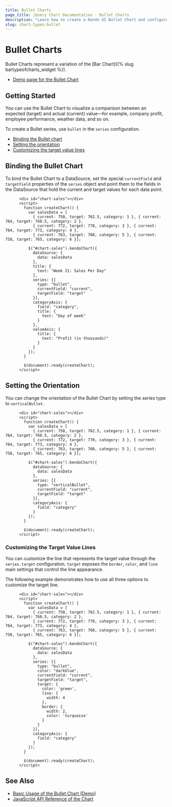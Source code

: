 ```yaml
---
title: Bullet Charts
page_title: jQuery Chart Documentation - Bullet Charts
description: "Learn how to create a Kendo UI Bullet Chart and configure its options."
slug: chart-types-bullet
---
```


# Bullet Charts

Bullet Charts represent a variation of the [Bar Chart]({% slug bartypeofcharts_widget %}).

* [Demo page for the Bullet Chart](https://demos.telerik.com/kendo-ui/bullet-charts/index)

## Getting Started

You can use the Bullet Chart to visualize a comparison between an expected (target) and actual (current) value&mdash;for example, company profit, employee performance, weather data, and so on.

To create a Bullet series, use `bullet` in the `series` configuration.

* [Binding the Bullet chart](#binding-the-bullet-chart)
* [Setting the orientation](#setting-the-orientation)
* [Customizing the target value lines](#customizing-the-target-value-lines)

## Binding the Bullet Chart

To bind the Bullet Chart to a DataSource, set the special `currentField` and `targetField` properties of the `series` object and point them to the fields in the DataSource that hold the current and target values for each data point.

```dojo
      <div id="chart-sales"></div>
      <script>
        function createChart() {
          var salesData = [
            { current: 750, target: 762.5, category: 1 }, { current: 764, target: 768.5, category: 2 },
            { current: 772, target: 770, category: 3 }, { current: 764, target: 773, category: 4 },
            { current: 763, target: 760, category: 5 }, { current: 758, target: 765, category: 6 }];

          $("#chart-sales").kendoChart({
            dataSource: {
              data: salesData
            },
            title: {
              text: "Week 21: Sales Per Day"
            },
            series: [{
              type: "bullet",
              currentField: "current",
              targetField: "target"
            }],
            categoryAxis: {
              field: "category",
              title: {
                text: "Day of week"
              }
            },
            valueAxis: {
              title: {
                text: "Profit (in thousands)"
              }
            }
          });
        }

        $(document).ready(createChart);
      </script>
```

## Setting the Orientation

You can change the orientation of the Bullet Chart by setting the series type to `verticalBullet`.

```dojo
      <div id="chart-sales"></div>
      <script>
        function createChart() {
          var salesData = [
            { current: 750, target: 762.5, category: 1 }, { current: 764, target: 768.5, category: 2 },
            { current: 772, target: 770, category: 3 }, { current: 764, target: 773, category: 4 },
            { current: 763, target: 760, category: 5 }, { current: 758, target: 765, category: 6 }];

          $("#chart-sales").kendoChart({
            dataSource: {
              data: salesData
            },
            series: [{
              type: "verticalBullet",
              currentField: "current",
              targetField: "target"
            }],
            categoryAxis: {
              field: "category"
            }
          });
        }

        $(document).ready(createChart);
      </script>
```

### Customizing the Target Value Lines

You can customize the line that represents the target value through the `series.target` configuration. `target` exposes the `border`, `color`, and `line` main settings that control the line appearance.

The following example demonstrates how to use all three options to customize the target line.

```dojo
      <div id="chart-sales"></div>
      <script>
        function createChart() {
          var salesData = [
            { current: 750, target: 762.5, category: 1 }, { current: 764, target: 768.5, category: 2 },
            { current: 772, target: 770, category: 3 }, { current: 764, target: 773, category: 4 },
            { current: 763, target: 760, category: 5 }, { current: 758, target: 765, category: 6 }];

          $("#chart-sales").kendoChart({
            dataSource: {
              data: salesData
            },
            series: [{
              type: "bullet",
              color: "darkblue",
              currentField: "current",
              targetField: "target",
              target: {
                color: 'green',
                line: {
                  width: 4
                },
                border: {
                  width: 2,
                  color: 'turquoise'
                }
              }
            }],
            categoryAxis: {
              field: "category"
            }
          });
        }

        $(document).ready(createChart);
      </script>
```

## See Also

* [Basic Usage of the Bullet Chart (Demo)](https://demos.telerik.com/kendo-ui/bullet-charts/index)
* [JavaScript API Reference of the Chart](/api/javascript/dataviz/ui/chart)
